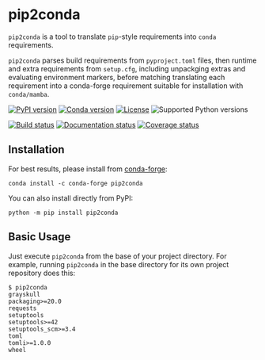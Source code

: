 # pip2conda

`pip2conda` is a tool to translate `pip`-style requirements into `conda`
requirements.

`pip2conda` parses build requirements from ``pyproject.toml`` files, then
runtime and extra requirements from ``setup.cfg``, including unpackging extras and
evaluating environment markers, before matching translating each requirement
into a conda-forge requirement suitable for installation with `conda/mamba`.

[![PyPI version](https://badge.fury.io/py/pip2conda.svg)](http://badge.fury.io/py/pip2conda)
[![Conda version](https://img.shields.io/conda/vn/conda-forge/pip2conda.svg)](https://anaconda.org/conda-forge/pip2conda/)
[![License](https://img.shields.io/pypi/l/pip2conda.svg)](https://choosealicense.com/licenses/gpl-3.0/)
![Supported Python versions](https://img.shields.io/pypi/pyversions/pip2conda.svg)

[![Build status](https://github.com/duncanmmacleod/pip2conda/actions/workflows/test.yml/badge.svg?branch=main)](https://github.com/duncanmmacleod/pip2conda/actions/workflows/test.yml)
[![Documentation status](https://readthedocs.org/projects/pip2conda/badge/?version=latest)](https://pip2conda.readthedocs.io/en/latest/?badge=latest)
[![Coverage status](https://codecov.io/gh/duncanmmacleod/pip2conda/branch/main/graph/badge.svg)](https://codecov.io/gh/duncanmmacleod/pip2conda)

## Installation

For best results, please install from [conda-forge](https://conda-forge.org/):

```shell
conda install -c conda-forge pip2conda
```

You can also install directly from PyPI:

```shell
python -m pip install pip2conda
```

## Basic Usage

Just execute `pip2conda` from the base of your project directory.
For example, running `pip2conda` in the base directory for its own
project repository does this:

```console
$ pip2conda
grayskull
packaging>=20.0
requests
setuptools
setuptools>=42
setuptools_scm>=3.4
toml
tomli>=1.0.0
wheel
```
